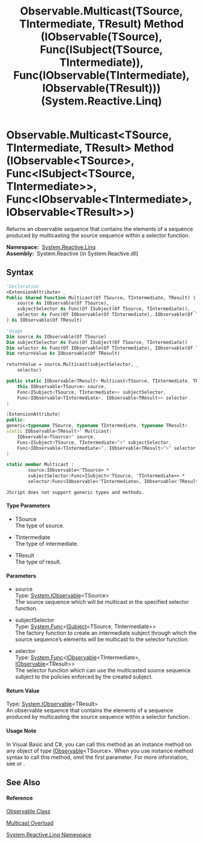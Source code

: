 ﻿---
title: Observable.Multicast(TSource, TIntermediate, TResult) Method (IObservable(TSource), Func(ISubject(TSource, TIntermediate)), Func(IObservable(TIntermediate), IObservable(TResult))) (System.Reactive.Linq)
TOCTitle: Multicast(TSource, TIntermediate, TResult) Method (IObservable(TSource), Func(ISubject(TSource, TIntermediate)), Func(IObservable(TIntermediate), IObservable(TResult)))
ms:assetid: M:System.Reactive.Linq.Observable.Multicast``3(System.IObservable{``0},System.Func{System.Reactive.Subjects.ISubject{``0,``1}},System.Func{System.IObservable{``1},System.IObservable{``2}})
ms:mtpsurl: https://msdn.microsoft.com/en-us/library/Hh229708(v=VS.103)
ms:contentKeyID: 36069379
ms.date: 06/28/2011
mtps_version: v=VS.103
dev_langs:
- vb
- csharp
- c++
- fsharp
- jscript
---

# Observable.Multicast\<TSource, TIntermediate, TResult\> Method (IObservable\<TSource\>, Func\<ISubject\<TSource, TIntermediate\>\>, Func\<IObservable\<TIntermediate\>, IObservable\<TResult\>\>)

Returns an observable sequence that contains the elements of a sequence produced by multicasting the source sequence within a selector function.

**Namespace:**  [System.Reactive.Linq](hh211929\(v=vs.103\).md)  
**Assembly:**  System.Reactive (in System.Reactive.dll)

## Syntax

``` vb
'Declaration
<ExtensionAttribute> _
Public Shared Function Multicast(Of TSource, TIntermediate, TResult) ( _
    source As IObservable(Of TSource), _
    subjectSelector As Func(Of ISubject(Of TSource, TIntermediate)), _
    selector As Func(Of IObservable(Of TIntermediate), IObservable(Of TResult)) _
) As IObservable(Of TResult)
```

``` vb
'Usage
Dim source As IObservable(Of TSource)
Dim subjectSelector As Func(Of ISubject(Of TSource, TIntermediate))
Dim selector As Func(Of IObservable(Of TIntermediate), IObservable(Of TResult))
Dim returnValue As IObservable(Of TResult)

returnValue = source.Multicast(subjectSelector, _
    selector)
```

``` csharp
public static IObservable<TResult> Multicast<TSource, TIntermediate, TResult>(
    this IObservable<TSource> source,
    Func<ISubject<TSource, TIntermediate>> subjectSelector,
    Func<IObservable<TIntermediate>, IObservable<TResult>> selector
)
```

``` c++
[ExtensionAttribute]
public:
generic<typename TSource, typename TIntermediate, typename TResult>
static IObservable<TResult>^ Multicast(
    IObservable<TSource>^ source, 
    Func<ISubject<TSource, TIntermediate>^>^ subjectSelector, 
    Func<IObservable<TIntermediate>^, IObservable<TResult>^>^ selector
)
```

``` fsharp
static member Multicast : 
        source:IObservable<'TSource> * 
        subjectSelector:Func<ISubject<'TSource, 'TIntermediate>> * 
        selector:Func<IObservable<'TIntermediate>, IObservable<'TResult>> -> IObservable<'TResult> 
```

``` jscript
JScript does not support generic types and methods.
```

#### Type Parameters

  - TSource  
    The type of source.

<!-- end list -->

  - TIntermediate  
    The type of intermediate.

<!-- end list -->

  - TResult  
    The type of result.

#### Parameters

  - source  
    Type: [System.IObservable](https://msdn.microsoft.com/en-us/library/Dd990377)\<TSource\>  
    The source sequence which will be multicast in the specified selector function.  

<!-- end list -->

  - subjectSelector  
    Type: [System.Func](https://msdn.microsoft.com/en-us/library/Bb534960)\<[ISubject](hh229572\(v=vs.103\).md)\<TSource, TIntermediate\>\>  
    The factory function to create an intermediate subject through which the source sequence’s elements will be multicast to the selector function.  

<!-- end list -->

  - selector  
    Type: [System.Func](https://msdn.microsoft.com/en-us/library/Bb549151)\<[IObservable](https://msdn.microsoft.com/en-us/library/Dd990377)\<TIntermediate\>, [IObservable](https://msdn.microsoft.com/en-us/library/Dd990377)\<TResult\>\>  
    The selector function which can use the multicasted source sequence subject to the policies enforced by the created subject.  

#### Return Value

Type: [System.IObservable](https://msdn.microsoft.com/en-us/library/Dd990377)\<TResult\>  
An observable sequence that contains the elements of a sequence produced by multicasting the source sequence within a selector function.  

#### Usage Note

In Visual Basic and C\#, you can call this method as an instance method on any object of type [IObservable](https://msdn.microsoft.com/en-us/library/Dd990377)\<TSource\>. When you use instance method syntax to call this method, omit the first parameter. For more information, see [](https://msdn.microsoft.com/en-us/library/Bb384936) or [](https://msdn.microsoft.com/en-us/library/Bb383977).

## See Also

#### Reference

[Observable Class](hh244252\(v=vs.103\).md)

[Multicast Overload](hh229354\(v=vs.103\).md)

[System.Reactive.Linq Namespace](hh211929\(v=vs.103\).md)

